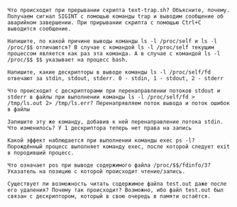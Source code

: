 

    Что происходит при прерывании скрипта text-trap.sh? Объясните, почему. Получаем сигнал SIGINT с помощью команды trap и выводим сообщение об аварийном завершении. При прирывании скрипта с помощью Ctrl+C выводится сообщение.

    Напишите, по какой причине выводы команды ls -l /proc/self и ls -l /proc/$$ отличаются? В случае с командой ls -l /proc/self текущим процессом является как раз эта команда. А в случае с командой ls -l /proc/$$ $$ указывает на процесс bash.

    Напишите, какие дескрипторы в выводе команды ls -l /proc/self/fd отвечают за stdin, stdout, stderr. 0 - stdin, 1 - stdout, 2 - stderr

    Что происходит с дескрипторами при перенаправлении потоков stdout и stderr в файлы при выполнении команды ls -l /proc/self/fd > /tmp/ls.out 2> /tmp/ls.err? Перенапрявляем поток вывода и поток ошибок в файлы

    Запишите эту же команду, добавив к ней перенаправление потока stdin. Что изменилось? У 1 дескриптора теперь нет права на запись

    Какой эффект наблюдается при выполнении команды exec ps -l? Порождённый процесс выполняет команду exec, после которой следует exit в породивший процесс.

    Что означает pos при выводе содержимого файла /proc/$$/fdinfo/3? Указатель на позицию с которой происходит чтение/запись.

    Существует ли возможность читать содержимое файла test.out даже после его удаления? Почему так происходит? Возможно, ибо файл test.out был связан с дескриптором, который в свою очередь в памяти остаётся.


